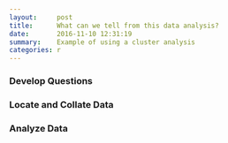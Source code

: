 ```yaml
---
layout:     post
title:      What can we tell from this data analysis?
date:       2016-11-10 12:31:19
summary:    Example of using a cluster analysis
categories: r
---
```


### Develop Questions



### Locate and Collate Data


### Analyze Data


